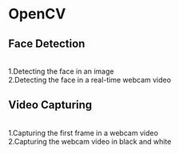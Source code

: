 # OpenCV
## Face Detection
<br>
1.Detecting the face in an image <br>
2.Detecting the face in a real-time webcam video

## Video Capturing
<br>
1.Capturing the first frame in a webcam video <br>
2.Capturing the webcam video in black and white
